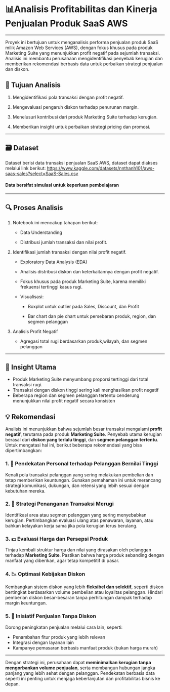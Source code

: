 # 📊Analisis Profitabilitas dan Kinerja Penjualan Produk SaaS AWS
---
Proyek ini bertujuan untuk menganalisis performa penjualan produk SaaS milik Amazon Web Services (AWS), dengan fokus khusus pada produk Marketing Suite yang menunjukkan profit negatif pada sejumlah transaksi. Analisis ini membantu perusahaan mengidentifikasi penyebab kerugian dan memberikan rekomendasi berbasis data untuk perbaikan strategi penjualan dan diskon.
## 🎯 Tujuan Analisis
1. Mengidentifikasi pola transaksi dengan profit negatif.

2. Mengevaluasi pengaruh diskon terhadap penurunan margin.

3. Menelusuri kontribusi dari produk Marketing Suite terhadap kerugian.

4. Memberikan insight untuk perbaikan strategi pricing dan promosi.
---
## 🗃️ Dataset
Dataset berisi data transaksi penjualan SaaS AWS, dataset dapat diakses melalui link berikut:
https://www.kaggle.com/datasets/nnthanh101/aws-saas-sales?select=SaaS-Sales.csv

#### Data bersifat simulasi untuk keperluan pembelajaran
---
## 🔍 Proses Analisis
1. Notebook ini mencakup tahapan berikut:

   - Data Understanding

   - Distribusi jumlah transaksi dan nilai profit.

2. Identifikasi jumlah transaksi dengan nilai profit negatif.

   - Exploratory Data Analysis (EDA)

   - Analisis distribusi diskon dan keterkaitannya dengan profit negatif.

   - Fokus khusus pada produk Marketing Suite, karena memiliki frekuensi tertinggi kasus rugi.

   - Visualisasi:

      - Boxplot untuk outlier pada Sales, Discount, dan Profit

      -  Bar chart dan pie chart untuk persebaran produk, region, dan segmen pelanggan
3. Analisis Profit Negatif
   - Agregasi total rugi berdasarkan produk,wilayah, dan segmen pelanggan
---              
## 📌 Insight Utama
- Produk Marketing Suite menyumbang proporsi tertinggi dari total transaksi rugi.
- Transaksi dengan diskon tinggi sering kali menghasilkan profit negatif
- Beberapa region dan segmen pelanggan tertentu cenderung menunjukkan nilai profit negatif secara konsisten

## 💡 Rekomendasi
Analisis ini menunjukkan bahwa sejumlah besar transaksi mengalami **profit negatif**, terutama pada produk **Marketing Suite**. Penyebab utama kerugian berasal dari **diskon yang terlalu tinggi**, dan **segmen pelanggan tertentu**. Untuk mengatasi hal ini, berikut beberapa rekomendasi yang bisa dipertimbangkan:

### 1. 🎯 Pendekatan Personal terhadap Pelanggan Bernilai Tinggi
Kenali pola transaksi pelanggan yang sering melakukan pembelian dan tetap memberikan keuntungan. Gunakan pemahaman ini untuk merancang strategi komunikasi, dukungan, dan retensi yang lebih sesuai dengan kebutuhan mereka.

### 2. 🛑 Strategi Penanganan Transaksi Merugi
Identifikasi area atau segmen pelanggan yang sering menyebabkan kerugian. Pertimbangkan evaluasi ulang atas penawaran, layanan, atau bahkan kelayakan kerja sama jika pola kerugian terus berulang.

### 3. 💵 Evaluasi Harga dan Persepsi Produk
Tinjau kembali struktur harga dan nilai yang dirasakan oleh pelanggan terhadap **Marketing Suite**. Pastikan bahwa harga produk sebanding dengan manfaat yang diberikan, agar tetap kompetitif di pasar.

### 4. 📉 Optimasi Kebijakan Diskon
Kembangkan sistem diskon yang lebih **fleksibel dan selektif**, seperti diskon bertingkat berdasarkan volume pembelian atau loyalitas pelanggan. Hindari pemberian diskon besar-besaran tanpa perhitungan dampak terhadap margin keuntungan.

### 5. 🚀 Inisiatif Penjualan Tanpa Diskon
Dorong peningkatan penjualan melalui cara lain, seperti:
- Penambahan fitur produk yang lebih relevan
- Integrasi dengan layanan lain
- Kampanye pemasaran berbasis manfaat produk (bukan harga murah)

---

Dengan strategi ini, perusahaan dapat **meminimalkan kerugian tanpa mengorbankan volume penjualan**, serta membangun hubungan jangka panjang yang lebih sehat dengan pelanggan. Pendekatan berbasis data seperti ini penting untuk menjaga keberlanjutan dan profitabilitas bisnis ke depan.
    
